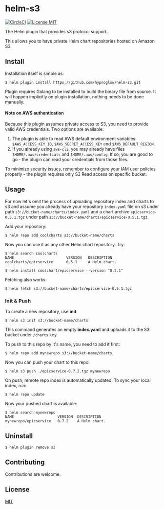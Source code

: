 # helm-s3

[![CircleCI](https://circleci.com/gh/hypnoglow/helm-s3.svg?style=shield)](https://circleci.com/gh/hypnoglow/helm-s3)
[![License MIT](https://img.shields.io/badge/license-MIT-blue.svg?style=flat)](LICENSE)

The Helm plugin that provides s3 protocol support. 

This allows you to have private Helm chart repositories hosted on Amazon S3.

## Install

Installation itself is simple as:

    $ helm plugin install https://github.com/hypnoglow/helm-s3.git

Plugin requires Golang to be installed to build the binary file from source.
It will happen implicitly on plugin installation, nothing needs to be done manually.

#### Note on AWS authentication

Because this plugin assumes private access to S3, you need to provide valid AWS credentials.
Two options are available:
1) The plugin is able to read AWS default environment variables: `$AWS_ACCESS_KEY_ID`,
`$AWS_SECRET_ACCESS_KEY` and `$AWS_DEFAULT_REGION`.
2) If you already using `aws-cli`, you may already have files `$HOME/.aws/credentials` and `$HOME/.aws/config`.
If so, you are good to go - the plugin can read your credentials from those files.

To minimize security issues, remember to configure your IAM user policies properly - the plugin requires only S3 Read access
on specific bucket.

## Usage

For now let's omit the process of uploading repository index and charts to s3 and assume
you already have your repository `index.yaml` file on s3 under path `s3://bucket-name/charts/index.yaml`
and a chart archive `epicservice-0.5.1.tgz` under path `s3://bucket-name/charts/epicservice-0.5.1.tgz`.

Add your repository:

    $ helm repo add coolcharts s3://bucket-name/charts
    
Now you can use it as any other Helm chart repository.
Try:

    $ helm search coolcharts
    NAME                       	VERSION	  DESCRIPTION
    coolcharts/epicservice	    0.5.1     A Helm chart.
    
    $ helm install coolchart/epicservice --version "0.5.1"

Fetching also works:

    $ helm fetch s3://bucket-name/charts/epicservice-0.5.1.tgz

### Init & Push

To create a new repository, use **init**:

    $ helm s3 init s3://bucket-name/charts

This command generates an empty **index.yaml** and uploads it to the S3 bucket 
under `/charts` key.

To push to this repo by it's name, you need to add it first:

    $ helm repo add mynewrepo s3://bucket-name/charts

Now you can push your chart to this repo:

    $ helm s3 push ./epicservice-0.7.2.tgz mynewrepo

On push, remote repo index is automatically updated. To sync your local index, run:

    $ helm repo update

Now your pushed chart is available:

    $ helm search mynewrepo 
    NAME                    VERSION	 DESCRIPTION
    mynewrepo/epicservice	0.7.2    A Helm chart.

## Uninstall

    $ helm plugin remove s3
    
## Contributing

Contributions are welcome.
    
## License

[MIT](LICENSE)